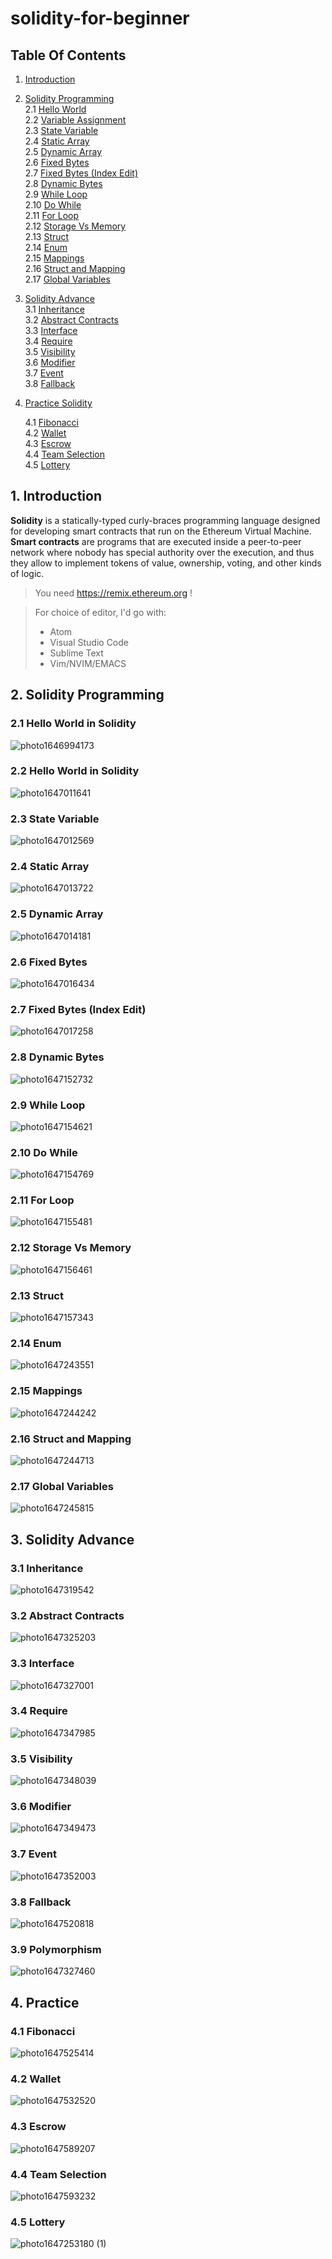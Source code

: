 # solidity-for-beginner




## Table Of Contents <a name="top"></a>

1. [Introduction](#1)  
2. [Solidity Programming](#2)    
   2.1   [Hello World](#2.1)    
   2.2   [Variable Assignment](#2.2)    
   2.3   [State Variable](#2.3)    
   2.4   [Static Array](#2.4)    
   2.5   [Dynamic Array](#2.5)    
   2.6   [Fixed Bytes](#2.6)    
   2.7   [Fixed Bytes (Index Edit)](#2.7)    
   2.8   [Dynamic Bytes](#2.8)    
   2.9   [While Loop](#2.9)    
   2.10 [Do While](#2.10)    
   2.11 [For Loop](#2.11)    
   2.12 [Storage Vs Memory](#2.12)    
   2.13 [Struct](#2.13)    
   2.14 [Enum](#2.14)    
   2.15 [Mappings](#2.15)    
   2.16 [Struct and Mapping](#2.16)    
   2.17 [Global Variables](#2.17)    

3. [Solidity Advance](#3)    
   3.1   [Inheritance](#3.1)    
   3.2   [Abstract Contracts](#3.2)    
   3.3   [Interface](#3.3)    
   3.4   [Require](#3.4)    
   3.5   [Visibility](#3.5)    
   3.6   [Modifier](#3.6)    
   3.7   [Event](#3.7)    
   3.8   [Fallback](#3.8)    

4. [Practice Solidity](#4)

   4.1   [Fibonacci](#4.1)    
   4.2   [Wallet](#4.2)    
   4.3   [Escrow](#4.3)    
   4.4   [Team Selection](#4.4)        
   4.5   [Lottery](#4.5)






## 1. Introduction <a name="1"></a>

**Solidity** is a statically-typed curly-braces programming language designed for developing smart contracts that run on the Ethereum Virtual Machine. **Smart contracts** are programs that are executed inside a peer-to-peer network where nobody has special authority over the execution, and thus they allow to implement tokens of value, ownership, voting, and other kinds of logic.


> You need https://remix.ethereum.org !
>
>
>

> For choice of editor, I'd go with:
>
> - Atom
> - Visual Studio Code
> - Sublime Text
> - Vim/NVIM/EMACS




## 2. Solidity Programming <a name="2"></a>

### 2.1 Hello World in Solidity <a name="2.1"></a>

![photo1646994173](https://user-images.githubusercontent.com/51924618/183258994-332df7a3-db94-44e6-8930-c5342fe45be0.jpeg)

### 2.2 Hello World in Solidity <a name="2.2"></a>

![photo1647011641](https://user-images.githubusercontent.com/51924618/183259395-cfe16faa-c25c-41a7-b7f6-04ab4be21106.jpeg)


### 2.3 State Variable <a name="2.3"></a>

![photo1647012569](https://user-images.githubusercontent.com/51924618/183260650-28ec97cb-b826-47f9-9388-bbd859d50e3f.jpeg)



### 2.4 Static Array <a name="2.4"></a>

![photo1647013722](https://user-images.githubusercontent.com/51924618/183260656-df77354c-6a49-4d68-9b52-8e48e35b8326.jpeg)


### 2.5 Dynamic Array <a name="2.5"></a>

![photo1647014181](https://user-images.githubusercontent.com/51924618/183260671-f64dfb13-d21b-46ba-a666-ea7ee56eb6b7.jpeg)


### 2.6 Fixed Bytes <a name="2.6"></a>

![photo1647016434](https://user-images.githubusercontent.com/51924618/183260682-5c647507-6db7-4d5c-9989-7a74fc0ee889.jpeg)



### 2.7 Fixed Bytes (Index Edit) <a name="2.7"></a>

![photo1647017258](https://user-images.githubusercontent.com/51924618/183260697-c4839541-4486-4b5e-9565-467958f96190.jpeg)



### 2.8 Dynamic Bytes <a name="2.8"></a>

![photo1647152732](https://user-images.githubusercontent.com/51924618/183260701-630209aa-2299-4b17-a31b-7a80bf20a2c6.jpeg)



### 2.9 While Loop <a name="2.9"></a>

![photo1647154621](https://user-images.githubusercontent.com/51924618/183260713-24e3d4c8-3bf8-45f6-82a9-5d3a6839a070.jpeg)



### 2.10 Do While <a name="2.10"></a>

![photo1647154769](https://user-images.githubusercontent.com/51924618/183260720-55ee62fc-8a80-4ab1-a8ae-e82ae8c49487.jpeg)



### 2.11 For Loop <a name="2.11"></a>

![photo1647155481](https://user-images.githubusercontent.com/51924618/183260728-a9544d29-6e75-4310-99ff-7510aaaeb465.jpeg)



### 2.12 Storage Vs Memory <a name="2.12"></a>

![photo1647156461](https://user-images.githubusercontent.com/51924618/183260735-e12c2202-eecd-43d3-b3bc-035364a818b3.jpeg)



### 2.13 Struct <a name="2.13"></a>

![photo1647157343](https://user-images.githubusercontent.com/51924618/183260744-09371481-10b5-4a57-8f6e-4da40b52c8da.jpeg)



### 2.14 Enum <a name="2.14"></a>

![photo1647243551](https://user-images.githubusercontent.com/51924618/183260747-df959a1d-6514-43eb-88df-f1cb9f975f6e.jpeg)


### 2.15 Mappings <a name="2.15"></a>

![photo1647244242](https://user-images.githubusercontent.com/51924618/183260752-70bdc2dc-38fc-4322-aa4c-07c11d1bbb91.jpeg)


### 2.16 Struct and Mapping <a name="2.16"></a>

![photo1647244713](https://user-images.githubusercontent.com/51924618/183260757-f4552962-3433-4ae8-8fa7-a5bf0582cb86.jpeg)



### 2.17 Global Variables <a name="2.17"></a>

![photo1647245815](https://user-images.githubusercontent.com/51924618/183260761-789b2fc4-2bd7-4616-aa4f-40c532ed5d54.jpeg)


## 3. Solidity Advance <a name="3"></a>

### 3.1 Inheritance <a name="3.1"></a>
![photo1647319542](https://user-images.githubusercontent.com/51924618/183261912-93a0d153-f3ab-4add-9dad-979327bfe653.jpeg)


### 3.2 Abstract Contracts <a name="3.2"></a>
![photo1647325203](https://user-images.githubusercontent.com/51924618/183261926-ad5f82b5-eb86-4329-be54-5b6b81efe606.jpeg)



### 3.3 Interface <a name="3.3"></a>
![photo1647327001](https://user-images.githubusercontent.com/51924618/183261933-8264a129-c8c3-4c96-a438-f1ab4735c0eb.jpeg)



### 3.4 Require<a name="3.4"></a>
![photo1647347985](https://user-images.githubusercontent.com/51924618/183262899-88368c97-6938-474a-8ca8-f31d230565e9.jpeg)


### 3.5 Visibility <a name="3.5"></a>
![photo1647348039](https://user-images.githubusercontent.com/51924618/183262909-74b15af8-73c4-449c-876c-1fcbd3b3cda4.jpeg)



### 3.6 Modifier <a name="3.6"></a>
![photo1647349473](https://user-images.githubusercontent.com/51924618/183262919-46413f3c-38fa-4426-b3cb-da099412b431.jpeg)


### 3.7 Event <a name="3.7"></a>
![photo1647352003](https://user-images.githubusercontent.com/51924618/183262921-edc490a0-61f7-40de-a0b3-cb3720bf4908.jpeg)


### 3.8 Fallback <a name="3.8"></a>
![photo1647520818](https://user-images.githubusercontent.com/51924618/183262926-de26f3dc-3120-4190-a156-1978c64697e0.jpeg)


### 3.9 Polymorphism<a name="3.9"></a>
![photo1647327460](https://user-images.githubusercontent.com/51924618/183262895-6a0d45ef-d059-466d-9452-32d8c5b8a5b1.jpeg)



## 4. Practice <a name="4"></a>

### 4.1 Fibonacci <a name="4.1"></a>

![photo1647525414](https://user-images.githubusercontent.com/51924618/183262927-afdb5e69-66f9-48aa-a7f3-b9e76f93c41a.jpeg)


### 4.2 Wallet <a name="4.2"></a>
![photo1647532520](https://user-images.githubusercontent.com/51924618/183262934-7d8c6e21-d24d-497a-96fc-48bc41e5c39c.jpeg)


### 4.3 Escrow <a name="4.3"></a>
![photo1647589207](https://user-images.githubusercontent.com/51924618/183262950-868b36aa-e74a-489d-92c2-b743ad35076c.jpeg)


### 4.4 Team Selection<a name="4.4"></a>

![photo1647593232](https://user-images.githubusercontent.com/51924618/183262962-b8e31f57-2056-46e6-af57-dbadde7c1ab8.jpeg)

### 4.5 Lottery<a name="4.5"></a>
![photo1647253180 (1)](https://user-images.githubusercontent.com/51924618/183263003-673c586b-6125-4ad9-8b0d-713c92ed7e56.jpeg)

